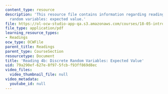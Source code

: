 ```yaml
---
content_type: resource
description: 'This resource file contains information regarding reading 4b: discrete
  random variables: expected value.'
file: https://ol-ocw-studio-app-qa.s3.amazonaws.com/courses/18-05-introduction-to-probability-and-statistics-spring-2014/79a290ef627e8f975fcbf93ff869d8ec_MIT18_05S14_Reading4b.pdf
file_type: application/pdf
learning_resource_types:
- Readings
ocw_type: OCWFile
parent_title: Readings
parent_type: CourseSection
resourcetype: Document
title: 'Reading 4b: Discrete Random Variables: Expected Value'
uid: 79a290ef-627e-8f97-5fcb-f93ff869d8ec
video_files:
  video_thumbnail_file: null
video_metadata:
  youtube_id: null
---
```

